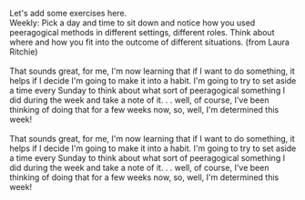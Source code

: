 Let's add some exercises here.<br>
Weekly: Pick a day and time to sit down and notice how you used peeragogical methods in different settings, different roles. Think about where and how you fit into the outcome of different situations. (from Laura Ritchie)<br><br>
That sounds great, for me, I'm now learning that if I want to do something, it helps if I decide I'm going to make it into a habit. I'm going to try to set aside a time every Sunday to think about what sort of peeragogical something I did during the week and take a note of it. . . well, of course, I've been thinking of doing that for a few weeks now, so, well, I'm determined this week!<br><br>
That sounds great, for me, I'm now learning that if I want to do something, it helps if I decide I'm going to make it into a habit. I'm going to try to set aside a time every Sunday to think about what sort of peeragogical something I did during the week and take a note of it. . . well, of course, I've been thinking of doing that for a few weeks now, so, well, I'm determined this week!

